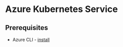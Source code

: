 # Azure Kubernetes Service

## Prerequisites

- Azure CLI - [install](https://docs.microsoft.com/en-us/cli/azure/install-azure-cli?view=azure-cli-latest?WT.mc_id=training-github-brketels)
